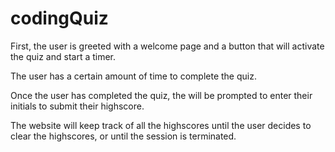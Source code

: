 # codingQuiz

First, the user is greeted with a welcome page and a button that will activate the quiz and start a timer. 

The user has a certain amount of time to complete the quiz. 

Once the user has completed the quiz, the will be prompted to enter their initials to submit their highscore.

The website will keep track of all the highscores until the user decides to clear the highscores, or until the session is terminated. 
